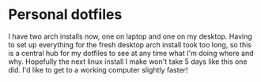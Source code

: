 # Personal dotfiles

I have two arch installs now, one on laptop and one on my desktop. Having to
set up everything for the fresh desktop arch install took too long, so this
is a central hub for my dotfiles to see at any time what I'm doing where and
why. Hopefully the next linux install I make won't take 5 days like this one
did. I'd like to get to a working computer slightly faster!
